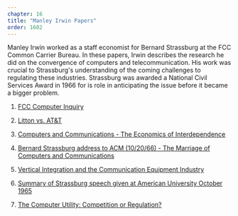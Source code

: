 ```yaml
---
chapter: 16
title: "Manley Irwin Papers"
order: 1602
---
```


Manley Irwin worked as a staff economist for Bernard Strassburg at the FCC Common Carrier Bureau. In these papers, Irwin describes the research he did on the convergence of computers and telecommunication. His work was crucial to Strassburg's understanding of the coming challenges to regulating these industries. Strassburg was awarded a National Civil Services Award in 1966 for is role in anticipating the issue before it became a bigger problem.

1) [FCC Computer Inquiry](http://www.historyofcomputercommunications.info/supporting-documents/supporting-docs-pdf/Manley%20Irwin%20-%20The%20FCC%20Computer%20Inquiry.pdf)

2) [Litton vs. AT&T](http://www.historyofcomputercommunications.info/supporting-documents/supporting-docs-pdf/Manley%20Irwin%20-%20Litton%20vs%20AT&T-Walter%20Adams.pdf)

3) [Computers and Communications - The Economics of Interdependence](http://www.historyofcomputercommunications.info/supporting-documents/supporting-docs-pdf/Manley%20Irwin%20-%20Computers%20and%20Communications%20-%20The%20Economics%20of%20Interdependence.pdf)

4) [Bernard Strassburg address to ACM (10/20/66) - The Marriage of Computers and Communications](http://www.historyofcomputercommunications.info/supporting-documents/supporting-docs-pdf/Bernard%20Strassburg%20-%20TheMarriageOfComputersAndCommunications.pdf)

5) [Vertical Integration and the Communication Equipment Industry](http://www.historyofcomputercommunications.info/supporting-documents/supporting-docs-pdf/Irwin%20and%20McKee%20-%20Vertical%20Integration%20and%20the%20Communication%20Equipment%20Industry.pdf)

6) [Summary of Strassburg speech given at American University October 1965](http://www.historyofcomputercommunications.info/supporting-documents/supporting-docs-pdf/Manley%20Irwin%20-%20Summary%20of%20Strassburg%20Speech%20at%20American%20University%20Oct.%201965.pdf)

7) [The Computer Utility: Competition or Regulation?](http://www.historyofcomputercommunications.info/supporting-documents/supporting-docs-pdf/Manley%20Irwin%20-%20The%20Computer%20Utility_%20Competition%20or%20Regulation_.pdf)
   
